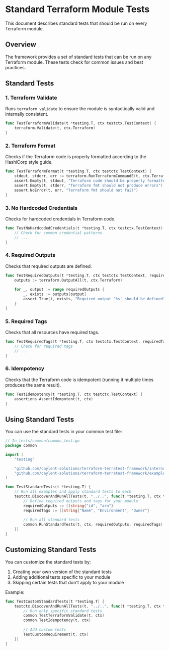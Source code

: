 # Standard Terraform Module Tests

This document describes standard tests that should be run on every Terraform module.

## Overview

The framework provides a set of standard tests that can be run on any Terraform module. These tests check for common issues and best practices.

## Standard Tests

### 1. Terraform Validate

Runs `terraform validate` to ensure the module is syntactically valid and internally consistent.

```go
func TestTerraformValidate(t *testing.T, ctx testctx.TestContext) {
    terraform.Validate(t, ctx.Terraform)
}
```

### 2. Terraform Format

Checks if the Terraform code is properly formatted according to the HashiCorp style guide.

```go
func TestTerraformFormat(t *testing.T, ctx testctx.TestContext) {
    stdout, stderr, err := terraform.RunTerraformCommandE(t, ctx.Terraform, "fmt", "-check", "-recursive")
    assert.Empty(t, stdout, "Terraform code should be properly formatted")
    assert.Empty(t, stderr, "Terraform fmt should not produce errors")
    assert.NoError(t, err, "Terraform fmt should not fail")
}
```

### 3. No Hardcoded Credentials

Checks for hardcoded credentials in Terraform code.

```go
func TestNoHardcodedCredentials(t *testing.T, ctx testctx.TestContext) {
    // Check for common credential patterns
    // ...
}
```

### 4. Required Outputs

Checks that required outputs are defined.

```go
func TestRequiredOutputs(t *testing.T, ctx testctx.TestContext, requiredOutputs []string) {
    outputs := terraform.OutputAll(t, ctx.Terraform)
    
    for _, output := range requiredOutputs {
        _, exists := outputs[output]
        assert.True(t, exists, "Required output '%s' should be defined", output)
    }
}
```

### 5. Required Tags

Checks that all resources have required tags.

```go
func TestRequiredTags(t *testing.T, ctx testctx.TestContext, requiredTags []string) {
    // Check for required tags
    // ...
}
```

### 6. Idempotency

Checks that the Terraform code is idempotent (running it multiple times produces the same result).

```go
func TestIdempotency(t *testing.T, ctx testctx.TestContext) {
    assertions.AssertIdempotent(t, ctx)
}
```

## Using Standard Tests

You can use the standard tests in your common test file:

```go
// In tests/common/common_test.go
package common

import (
    "testing"

    "github.com/caylent-solutions/terraform-terratest-framework/internal/testctx"
    "github.com/caylent-solutions/terraform-terratest-framework/examples/tests/common"
)

func TestStandardTests(t *testing.T) {
    // Run all examples and apply standard tests to each
    testctx.DiscoverAndRunAllTests(t, "../..", func(t *testing.T, ctx testctx.TestContext) {
        // Define required outputs and tags for your module
        requiredOutputs := []string{"id", "arn"}
        requiredTags := []string{"Name", "Environment", "Owner"}
        
        // Run all standard tests
        common.RunStandardTests(t, ctx, requiredOutputs, requiredTags)
    })
}
```

## Customizing Standard Tests

You can customize the standard tests by:

1. Creating your own version of the standard tests
2. Adding additional tests specific to your module
3. Skipping certain tests that don't apply to your module

Example:

```go
func TestCustomStandardTests(t *testing.T) {
    testctx.DiscoverAndRunAllTests(t, "../..", func(t *testing.T, ctx testctx.TestContext) {
        // Run only specific standard tests
        common.TestTerraformValidate(t, ctx)
        common.TestIdempotency(t, ctx)
        
        // Add custom tests
        TestCustomRequirement(t, ctx)
    })
}
```